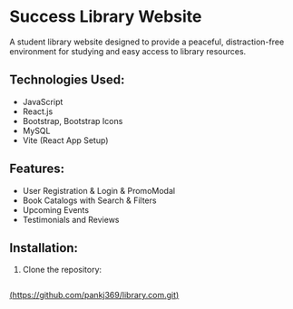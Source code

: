 # Success Library Website

A student library website designed to provide a peaceful, distraction-free environment for studying and easy access to library resources.

## Technologies Used:
- JavaScript
- React.js
- Bootstrap, Bootstrap Icons
- MySQL
- Vite (React App Setup)

## Features:
- User Registration & Login & PromoModal
- Book Catalogs with Search & Filters
- Upcoming Events
- Testimonials and Reviews

## Installation:
1. Clone the repository:
   ```bash
[   (https://github.com/pankj369/library.com.git)
](https://github.com/pankj369/library.com.git)

